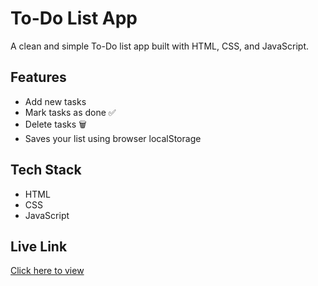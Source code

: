 # To-Do List App

A clean and simple To-Do list app built with HTML, CSS, and JavaScript.

## Features
- Add new tasks
- Mark tasks as done ✅
- Delete tasks 🗑️
- Saves your list using browser localStorage

## Tech Stack
- HTML
- CSS
- JavaScript

## Live Link
[Click here to view](https://snehamp12.github.io/todo-list-app/)